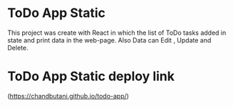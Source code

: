 # ToDo App Static

This project was create with React in which the list of ToDo tasks added in state and print data in the web-page. Also Data can Edit , Update and Delete.

# ToDo App Static deploy link

(https://chandbutani.github.io/todo-app/)
